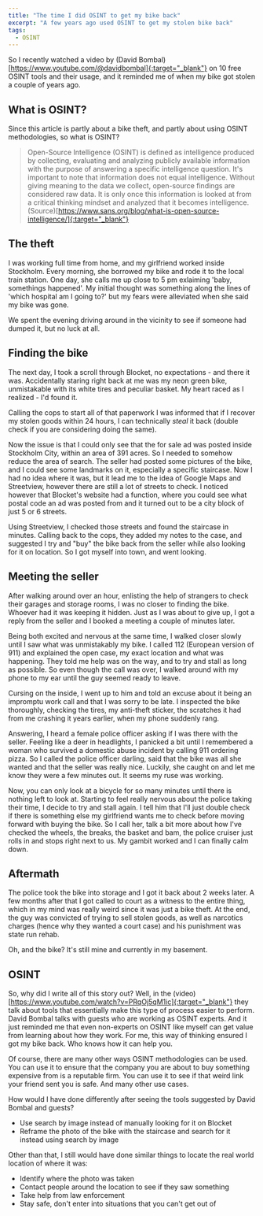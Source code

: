 ```yaml
---
title: "The time I did OSINT to get my bike back"
excerpt: "A few years ago used OSINT to get my stolen bike back"
tags: 
  - OSINT
---
```


So I recently watched a video by (David Bombal)[https://www.youtube.com/@davidbombal]{:target="_blank"} on 10 free OSINT tools and their usage, and it reminded me of when my bike got stolen a couple of years ago.

## What is OSINT?

Since this article is partly about a bike theft, and partly about using OSINT methodologies, so what is OSINT? 

> Open-Source Intelligence (OSINT) is defined as intelligence produced by collecting, evaluating and analyzing publicly available information with the purpose of answering a specific intelligence question. It's important to note that information does not equal intelligence. Without giving meaning to the data we collect, open-source findings are considered raw data. It is only once this information is looked at from a critical thinking mindset and analyzed that it becomes intelligence. (Source)[https://www.sans.org/blog/what-is-open-source-intelligence/]{:target="_blank"}

## The theft

I was working full time from home, and my girlfriend worked inside Stockholm. Every morning, she borrowed my bike and rode it to the local train station. One day, she calls me up close to 5 pm exlaiming 'baby, somethings happened'. My initial thought was something along the lines of 'which hospital am I going to?' but my fears were alleviated when she said my bike was gone.

We spent the evening driving around in the vicinity to see if someone had dumped it, but no luck at all.

## Finding the bike

The next day, I took a scroll through Blocket, no expectations - and there it was. Accidentally staring right back at me was my neon green bike, unmistakable with its white tires and peculiar basket. My heart raced as I realized - I'd found it.

Calling the cops to start all of that paperwork I was informed that if I recover my stolen goods within 24 hours, I can technically *steal* it back (double check if you are considering doing the same). 

Now the issue is that I could only see that the for sale ad was posted inside Stockholm City, within an area of 391 acres. So I needed to somehow reduce the area of search. The seller had posted some pictures of the bike, and I could see some landmarks on it, especially a specific staircase. Now I had no idea where it was, but it lead me to the idea of Google Maps and Streetview, however there are still a lot of streets to check. I noticed however that Blocket's website had a function, where you could see what postal code an ad was posted from and it turned out to be a city block of just 5 or 6 streets. 

Using Streetview, I checked those streets and found the staircase in minutes. Calling back to the cops, they added my notes to the case, and suggested I try and "buy" the bike back from the seller while also looking for it on location. So I got myself into town, and went looking. 

## Meeting the seller

After walking around over an hour, enlisting the help of strangers to check their garages and storage rooms, I was no closer to finding the bike. Whoever had it was keeping it hidden. Just as I was about to give up, I got a reply from the seller and I booked a meeting a couple of minutes later. 

Being both excited and nervous at the same time, I walked closer slowly until I saw what was unmistakably my bike. I called 112 (European version of 911) and explained the open case, my exact location and what was happening. They told me help was on the way, and to try and stall as long as possible. So even though the call was over, I walked around with my phone to my ear until the guy seemed ready to leave.

Cursing on the inside, I went up to him and told an excuse about it being an impromptu work call and that I was sorry to be late. I inspected the bike thoroughly, checking the tires, my anti-theft sticker, the scratches it had from me crashing it years earlier, when my phone suddenly rang. 

Answering, I heard a female police officer asking if I was there with the seller. Feeling like a deer in headlights, I panicked a bit until I remembered a woman who survived a domestic abuse incident by calling 911 ordering pizza. So I called the police officer darling, said that the bike was all she wanted and that the seller was really nice. Luckily, she caught on and let me know they were a few minutes out. It seems my ruse was working.

Now, you can only look at a bicycle for so many minutes until there is nothing left to look at. Starting to feel really nervous about the police taking their time, I decide to try and stall again. I tell him that I'll just double check if there is something else my girlfriend wants me to check before moving forward with buying the bike. So I call her, talk a bit more about how I've checked the wheels, the breaks, the basket and bam, the police cruiser just rolls in and stops right next to us. My gambit worked and I can finally calm down.

## Aftermath

The police took the bike into storage and I got it back about 2 weeks later. A few months after that I got called to court as a witness to the entire thing, which in my mind was really weird since it was just a bike theft. At the end, the guy was convicted of trying to sell stolen goods, as well as narcotics charges (hence why they wanted a court case) and his punishment was state run rehab. 

Oh, and the bike? It's still mine and currently in my basement.

## OSINT

So, why did I write all of this story out? Well, in the (video)[https://www.youtube.com/watch?v=PRqOj5qM1ic]{:target="_blank"} they talk about tools that essentially make this type of process easier to perform. David Bombal talks with guests who are working as OSINT experts. And it just reminded me that even non-experts on OSINT like myself can get value from learning about how they work. For me, this way of thinking ensured I got my bike back. Who knows how it can help you.

Of course, there are many other ways OSINT methodologies can be used. You can use it to ensure that the company you are about to buy something expensive from is a reputable firm. You can use it to see if that weird link your friend sent you is safe. And many other use cases.

How would I have done differently after seeing the tools suggested by David Bombal and guests?

- Use search by image instead of manually looking for it on Blocket
- Reframe the photo of the bike with the staircase and search for it instead using search by image

Other than that, I still would have done similar things to locate the real world location of where it was:

- Identify where the photo was taken
- Contact people around the location to see if they saw something
- Take help from law enforcement
- Stay safe, don't enter into situations that you can't get out of